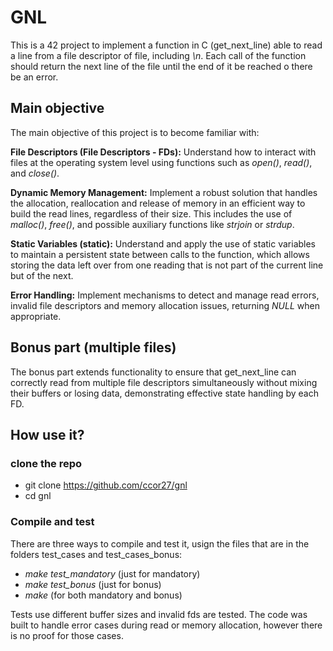 
# GNL

This is a 42 project to implement a function in C (get_next_line) able to read a line from a file descriptor of file, including *\n*. Each call of the function should return the next line of the file until the end of it be reached o there be an error.

## Main objective

The main objective of this project is to become familiar with:

**File Descriptors (File Descriptors - FDs):** Understand how to interact with files at the operating system level using functions such as *open()*, *read()*, and *close()*.

**Dynamic Memory Management:** Implement a robust solution that handles the allocation, reallocation and release of memory in an efficient way to build the read lines, regardless of their size. This includes the use of *malloc()*, *free()*, and possible auxiliary functions like *strjoin* or *strdup*.

**Static Variables (static):** Understand and apply the use of static variables to maintain a persistent state between calls to the function, which allows storing the data left over from one reading that is not part of the current line but of the next.

**Error Handling:** Implement mechanisms to detect and manage read errors, invalid file descriptors and memory allocation issues, returning *NULL* when appropriate.

## Bonus part (multiple files)

The bonus part extends functionality to ensure that get_next_line can correctly read from multiple file descriptors simultaneously without mixing their buffers or losing data, demonstrating effective state handling by each FD.

## How use it?

### clone the repo
- git clone https://github.com/ccor27/gnl
- cd gnl

### Compile and test

There are three ways to compile and test it, usign the files that are in the folders test_cases and test_cases_bonus:

- *make test_mandatory* (just for mandatory)
- *make test_bonus* (just for bonus)
- *make* (for both mandatory and bonus)

Tests use different buffer sizes and invalid fds are tested.
The code was built to handle error cases during read or memory allocation, however there is no proof for those cases.

